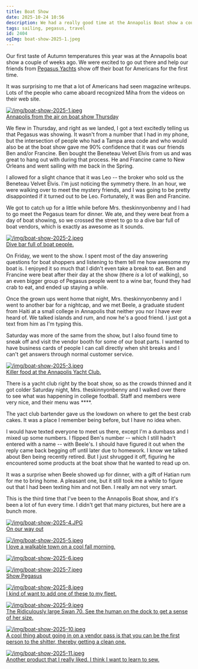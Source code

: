 ```yaml
---
title: Boat Show
date: 2025-10-24 10:56
description: We had a really good time at the Annapolis Boat show a couple of weekends ago.  We got some face time with the Pegasus people, checked out some cool products, ate lots of crab, and stayed out drinking every night.  Longest post I've written in months!
tags: sailing, pegasus, travel
id: 2404
ogImg: boat-show-2025-1.jpeg
---
```

Our first taste of Autumn temperatures this year was at the Annapolis boat show a couple of weeks ago.  We were excited to go out there and help our friends from <a href="" target="_blank">Pegasus Yachts</a> show off their boat for Americans for the first time.

It was surprising to me that a lot of Americans had seen magazine writeups.  Lots of the people who came aboard recognized Miha from the videos on their web site.

<a class="lightview alignright" href="/img/boat-show-2025-1.jpeg" data-lightview-caption="Annapolis from the air on boat show Thursday" data-lightview-group="group1" ><img src="/img/boat-show-2025-1.jpeg" alt="/img/boat-show-2025-1.jpeg"><br><span class="caption">Annapolis from the air on boat show Thursday</span></a>

We flew in Thursday, and right as we landed, I got a text excitedly telling us that Pegasus was showing.  It wasn't from a number that I had in my phone, but the intersection of people who had a Tampa area code and who would also be at the boat show gave me 90% confidence that it was our friends Ben and/or Francine.  Ben bought the Beneteau Velvet Elvis from us and was great to hang out with during that process.  He and Francine came to New Orleans and went sailing with me back in the Spring.

I allowed for a slight chance that it was Leo -- the broker who sold us the Beneteau Velvet Elvis.  I'm just noticing the symmetry there.  In an hour, we were walking over to meet the mystery friends, and I was going to be pretty disappointed if it turned out to be Leo.  Fortunately, it was Ben and Francine.

We got to catch up for a little while before Mrs. theskinnyonbenny and I had to go meet the Pegasus team for dinner.  We ate, and they were beat from a day of boat showing, so we crossed the street to go to a dive bar full of boat vendors, which is exactly as awesome as it sounds.

<a class="lightview alignright" href="/img/boat-show-2025-2.jpeg" data-lightview-caption="Dive bar full of boat people." data-lightview-group="group1" ><img src="/img/boat-show-2025-2.jpeg" alt="/img/boat-show-2025-2.jpeg"><br><span class="caption">Dive bar full of boat people.</span></a>

On Friday, we went to the show.  I spent most of the day answering questions for boat shoppers and listening to them tell me how awesome my boat is.  I enjoyed it so much that I didn't even take a break to eat.  Ben and Francine were beat after their day at the show (there _is_ a lot of walking), so an even bigger group of Pegasus people went to a wine bar, found they had crab to eat, and ended up staying a while.

Once the grown ups went home that night, Mrs. theskinnyonbenny and I went to another bar for a nightcap, and we met Beele, a graduate student from Haiti at a small college in Annapolis that neither you nor I have ever heard of.  We talked islands and rum, and now he's a good friend.  I just got a text from him as I'm typing this.

Saturday was more of the same from the show, but I also found time to sneak off and visit the vendor booth for some of our boat parts.  I wanted to have business cards of people I can call directly when shit breaks and I can't get answers through normal customer service.

<a class="lightview alignright" href="/img/boat-show-2025-3.jpeg" data-lightview-caption="Killer food at the Annapolis Yacht Club." data-lightview-group="group1" ><img src="/img/boat-show-2025-3.jpeg" alt="/img/boat-show-2025-3.jpeg"><br><span class="caption">Killer food at the Annapolis Yacht Club.</span></a>

There is a yacht club right by the boat show, so as the crowds thinned and it got colder Saturday night, Mrs. theskinnyonbenny and I walked over there to see what was happening in college football.  Staff and members were very nice, and their menu was ****.  

The yact club bartender gave us the lowdown on where to get the best crab cakes.  It was a place I remember being before, but I have no idea when.  

 I would have texted everyone to meet us there, except I'm a dumbass and I mixed up some numbers.  I flipped Ben's number -- which I still hadn't entered with a name -- with Beele's.  I should have figured it out when the reply came back begging off until later due to homework.  I know we talked about Ben being recently retired.  But I just shrugged it off, figuring he encountered some products at the boat show that he wanted to read up on.
 
 It was a surprise when Beele showed up for dinner, with a gift of Hatian rum for me to bring home.  A pleasant one, but it still took me a while to figure out that I had been texting him and not Ben.  I really am not very smart.
 
 This is the third time that I've been to the Annapolis Boat show, and it's been a lot of fun every time.  I didn't get that many pictures, but here are a bunch more.
 
<a class="lightview centered" href="/img/boat-show-2025-4.JPG" data-lightview-caption=" On our way out" data-lightview-group="group1"><img src="/img/boat-show-2025-4.JPG" alt="/img/boat-show-2025-4.JPG"><br><span class="caption"> On our way out</span></a>

<a class="lightview centered" href="/img/boat-show-2025-5.jpeg" data-lightview-caption="I love a walkable town on a cool fall morning." data-lightview-group="group1"><img src="/img/boat-show-2025-5.jpeg" alt="/img/boat-show-2025-5.jpeg"><br><span class="caption">I love a walkable town on a cool fall morning.</span></a>

<a class="lightview centered" href="/img/boat-show-2025-6.jpeg" data-lightview-caption="" data-lightview-group="group1"><img src="/img/boat-show-2025-6.jpeg" alt="/img/boat-show-2025-6.jpeg"><br><span class="caption"></span></a>

<a class="lightview centered" href="/img/boat-show-2025-7.jpeg" data-lightview-caption="Show Pegasus" data-lightview-group="group1"><img src="/img/boat-show-2025-7.jpeg" alt="/img/boat-show-2025-7.jpeg"><br><span class="caption">Show Pegasus</span></a>

<a class="lightview centered" href="/img/boat-show-2025-8.jpeg" data-lightview-caption="I kind of want to add one of these to my fleet." data-lightview-group="group1"><img src="/img/boat-show-2025-8.jpeg" alt="/img/boat-show-2025-8.jpeg"><br><span class="caption">I kind of want to add one of these to my fleet.</span></a>

<a class="lightview centered" href="/img/boat-show-2025-9.jpeg" data-lightview-caption="The Ridiculously large Swan 70.  See the human on the dock to get a sense of her size." data-lightview-group="group1"><img src="/img/boat-show-2025-9.jpeg" alt="/img/boat-show-2025-9.jpeg"><br><span class="caption">The Ridiculously large Swan 70.  See the human on the dock to get a sense of her size.</span></a>

<a class="lightview centered" href="/img/boat-show-2025-10.jpeg" data-lightview-caption="A cool thing about going in on a vendor pass is that you can be the first person to the shitter, thereby getting a clean one." data-lightview-group="group1"><img src="/img/boat-show-2025-10.jpeg" alt="/img/boat-show-2025-10.jpeg"><br><span class="caption">A cool thing about going in on a vendor pass is that you can be the first person to the shitter, thereby getting a clean one.</span></a>

<a class="lightview centered" href="/img/boat-show-2025-11.jpeg" data-lightview-caption="Another product that I really liked.  I think I want to learn to sew." data-lightview-group="group1"><img src="/img/boat-show-2025-11.jpeg" alt="/img/boat-show-2025-11.jpeg"><br><span class="caption">Another product that I really liked.  I think I want to learn to sew.</span></a>

